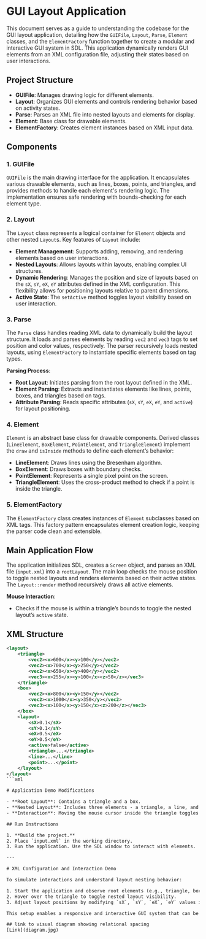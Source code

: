 # GUI Layout Application

This document serves as a guide to understanding the codebase for the GUI layout application, detailing how the `GUIFile`, `Layout`, `Parse`, `Element` classes, and the `ElementFactory` function together to create a modular and interactive GUI system in SDL. This application dynamically renders GUI elements from an XML configuration file, adjusting their states based on user interactions.

## Project Structure

- **GUIFile**: Manages drawing logic for different elements.
- **Layout**: Organizes GUI elements and controls rendering behavior based on activity states.
- **Parse**: Parses an XML file into nested layouts and elements for display.
- **Element**: Base class for drawable elements.
- **ElementFactory**: Creates element instances based on XML input data.

## Components

### 1. GUIFile
`GUIFile` is the main drawing interface for the application. It encapsulates various drawable elements, such as lines, boxes, points, and triangles, and provides methods to handle each element's rendering logic. The implementation ensures safe rendering with bounds-checking for each element type.

### 2. Layout
The `Layout` class represents a logical container for `Element` objects and other nested `Layout`s. Key features of `Layout` include:

- **Element Management**: Supports adding, removing, and rendering elements based on user interactions.
- **Nested Layouts**: Allows layouts within layouts, enabling complex UI structures.
- **Dynamic Rendering**: Manages the position and size of layouts based on the `sX`, `sY`, `eX`, `eY` attributes defined in the XML configuration. This flexibility allows for positioning layouts relative to parent dimensions.
- **Active State**: The `setActive` method toggles layout visibility based on user interaction.

### 3. Parse
The `Parse` class handles reading XML data to dynamically build the layout structure. It loads and parses elements by reading `vec2` and `vec3` tags to set position and color values, respectively. The parser recursively loads nested layouts, using `ElementFactory` to instantiate specific elements based on tag types.

**Parsing Process**:
- **Root Layout**: Initiates parsing from the root layout defined in the XML.
- **Element Parsing**: Extracts and instantiates elements like lines, points, boxes, and triangles based on tags.
- **Attribute Parsing**: Reads specific attributes (`sX`, `sY`, `eX`, `eY`, and `active`) for layout positioning.

### 4. Element
`Element` is an abstract base class for drawable components. Derived classes (`LineElement`, `BoxElement`, `PointElement`, and `TriangleElement`) implement the `draw` and `isInside` methods to define each element’s behavior:

- **LineElement**: Draws lines using the Bresenham algorithm.
- **BoxElement**: Draws boxes with boundary checks.
- **PointElement**: Represents a single pixel point on the screen.
- **TriangleElement**: Uses the cross-product method to check if a point is inside the triangle.

### 5. ElementFactory
The `ElementFactory` class creates instances of `Element` subclasses based on XML tags. This factory pattern encapsulates element creation logic, keeping the parser code clean and extensible.

## Main Application Flow

The application initializes SDL, creates a `Screen` object, and parses an XML file (`input.xml`) into a `rootLayout`. The main loop checks the mouse position to toggle nested layouts and renders elements based on their active states. The `Layout::render` method recursively draws all active elements.

**Mouse Interaction**:
- Checks if the mouse is within a triangle’s bounds to toggle the nested layout’s `active` state.

## XML Structure

```xml
<layout>
    <triangle>
        <vec2><x>600</x><y>100</y></vec2>
        <vec2><x>700</x><y>250</y></vec2>
        <vec2><x>650</x><y>400</y></vec2>
        <vec3><x>255</x><y>100</x><z>50</z></vec3>
    </triangle>
    <box>
        <vec2><x>800</x><y>150</y></vec2>
        <vec2><x>1000</x><y>350</y></vec2>
        <vec3><x>100</x><y>150</x><z>200</z></vec3>
    </box>
    <layout>
        <sX>0.1</sX>
        <sY>0.1</sY>
        <eX>0.5</eX>
        <eY>0.5</eY>
        <active>false</active>
        <triangle>...</triangle>
        <line>...</line>
        <point>...</point>
    </layout>
</layout>
```xml

# Application Demo Modifications

- **Root Layout**: Contains a triangle and a box.
- **Nested Layout**: Includes three elements - a triangle, a line, and a point.
- **Interaction**: Moving the mouse cursor inside the triangle toggles the activation of the nested layout.

## Run Instructions

1. **Build the project.**
2. Place `input.xml` in the working directory.
3. Run the application. Use the SDL window to interact with elements.

---

# XML Configuration and Interaction Demo

To simulate interactions and understand layout nesting behavior:

1. Start the application and observe root elements (e.g., triangle, box).
2. Hover over the triangle to toggle nested layout visibility.
3. Adjust layout positions by modifying `sX`, `sY`, `eX`, `eY` values in the XML configuration.

This setup enables a responsive and interactive GUI system that can be easily extended by modifying the XML configuration file.

## link to visual diagram showing relational spacing
[Link](diagram.jpg)
